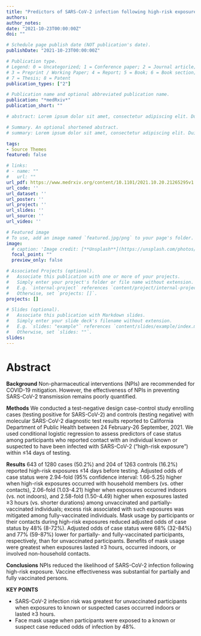 ```yaml
---
title: "Predictors of SARS-CoV-2 infection following high-risk exposure"
authors:
author_notes:
date: "2021-10-23T00:00:00Z"
doi: ""

# Schedule page publish date (NOT publication's date).
publishDate: "2021-10-23T00:00:00Z"

# Publication type.
# Legend: 0 = Uncategorized; 1 = Conference paper; 2 = Journal article;
# 3 = Preprint / Working Paper; 4 = Report; 5 = Book; 6 = Book section;
# 7 = Thesis; 8 = Patent
publication_types: ["2"]

# Publication name and optional abbreviated publication name.
publication: "*medRxiv*"
publication_short: ""

# abstract: Lorem ipsum dolor sit amet, consectetur adipiscing elit. Duis posuere tellus ac convallis placerat. Proin tincidunt magna sed ex sollicitudin condimentum. Sed ac faucibus dolor, scelerisque sollicitudin nisi. Cras purus urna, suscipit quis sapien eu, pulvinar tempor diam. Quisque risus orci, mollis id ante sit amet, gravida egestas nisl. Sed ac tempus magna. Proin in dui enim. Donec condimentum, sem id dapibus fringilla, tellus enim condimentum arcu, nec volutpat est felis vel metus. Vestibulum sit amet erat at nulla eleifend gravida.

# Summary. An optional shortened abstract.
# summary: Lorem ipsum dolor sit amet, consectetur adipiscing elit. Duis posuere tellus ac convallis placerat. Proin tincidunt magna sed ex sollicitudin condimentum.

tags:
- Source Themes
featured: false

# links:
# - name: ""
#   url: ""
url_pdf: https://www.medrxiv.org/content/10.1101/2021.10.20.21265295v1
url_code: ''
url_dataset: ''
url_poster: ''
url_project: ''
url_slides: ''
url_source: ''
url_video: ''

# Featured image
# To use, add an image named `featured.jpg/png` to your page's folder. 
image:
  # caption: 'Image credit: [**Unsplash**](https://unsplash.com/photos/jdD8gXaTZsc)'
  focal_point: ""
  preview_only: false

# Associated Projects (optional).
#   Associate this publication with one or more of your projects.
#   Simply enter your project's folder or file name without extension.
#   E.g. `internal-project` references `content/project/internal-project/index.md`.
#   Otherwise, set `projects: []`.
projects: []

# Slides (optional).
#   Associate this publication with Markdown slides.
#   Simply enter your slide deck's filename without extension.
#   E.g. `slides: "example"` references `content/slides/example/index.md`.
#   Otherwise, set `slides: ""`.
slides:
---
```


# Abstract

**Background** Non-pharmaceutical interventions (NPIs) are recommended for COVID-19 mitigation. However, the effectiveness of NPIs in preventing SARS-CoV-2 transmission remains poorly quantified.

**Methods** We conducted a test-negative design case-control study enrolling cases (testing positive for SARS-CoV-2) and controls (testing negative) with molecular SARS-CoV-2 diagnostic test results reported to California Department of Public Health between 24 February-26 September, 2021. We used conditional logistic regression to assess predictors of case status among participants who reported contact with an individual known or suspected to have been infected with SARS-CoV-2 (“high-risk exposure”) within ≤14 days of testing.

**Results** 643 of 1280 cases (50.2%) and 204 of 1263 controls (16.2%) reported high-risk exposures ≤14 days before testing. Adjusted odds of case status were 2.94-fold (95% confidence interval: 1.66-5.25) higher when high-risk exposures occurred with household members (vs. other contacts), 2.06-fold (1.03-4.21) higher when exposures occurred indoors (vs. not indoors), and 2.58-fold (1.50-4.49) higher when exposures lasted ≥3 hours (vs. shorter durations) among unvaccinated and partially-vaccinated individuals; excess risk associated with such exposures was mitigated among fully-vaccinated individuals. Mask usage by participants or their contacts during high-risk exposures reduced adjusted odds of case status by 48% (8-72%). Adjusted odds of case status were 68% (32-84%) and 77% (59-87%) lower for partially- and fully-vaccinated participants, respectively, than for unvaccinated participants. Benefits of mask usage were greatest when exposures lasted ≥3 hours, occurred indoors, or involved non-household contacts.

**Conclusions** NPIs reduced the likelihood of SARS-CoV-2 infection following high-risk exposure. Vaccine effectiveness was substantial for partially and fully vaccinated persons.

**KEY POINTS**

- SARS-CoV-2 infection risk was greatest for unvaccinated participants when exposures to known or suspected cases occurred indoors or lasted ≥3 hours.  
- Face mask usage when participants were exposed to a known or suspect case reduced odds of infection by 48%.